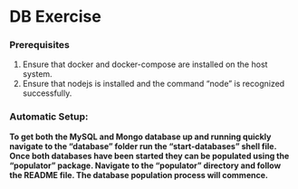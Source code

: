 <h1>DB Exercise</h1>

<h3>Prerequisites</h3>

<ol>
	<li>Ensure that docker and docker-compose are installed on the host system.</li>
	<li>Ensure that nodejs is installed and the command “node” is recognized successfully.</li>
</ol>
<h3>Automatic Setup:</h3>
<b>To get both the MySQL and Mongo database up and running quickly navigate to the “database”
folder run the “start-databases” shell file. Once both databases have been started they can be
populated using the “populator” package. Navigate to the “populator” directory and follow the
README file. The database population process will commence.</b>
